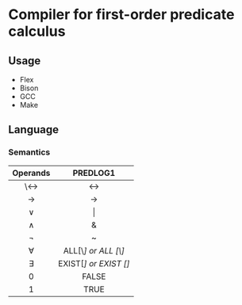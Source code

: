 <!--Copyright Andrik Seeger 2022-->

# Compiler for first-order predicate calculus



## Usage

* Flex 
* Bison
* GCC
* Make

## Language
### Semantics
Operands  | PREDLOG1
:-------------: | :-------------:
\\↔  | <->
→  | ->
∨  | \\|
∧  | &
¬  | ~
∀<var>  | ALL[\\<var>] or ALL [\\<var>]
∃<var>  | EXIST[<var>] or EXIST [<var>]
0  | FALSE
1  | TRUE
